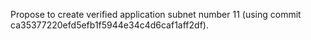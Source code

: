 Propose to create verified application subnet number 11 (using commit ca35377220efd5efb1f5944e34c4d6caf1aff2df).
